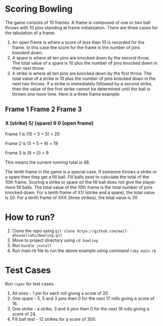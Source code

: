 # Scoring Bowling 
The game consists of 10 frames. A frame is composed of one or two ball throws with 10 pins 
standing at frame initialization. There are three cases for the tabulation of a frame. 
1. An open frame is where a score of less than 10 is recorded for the frame. In this case the 
score for the frame is the number of pins knocked down. 
2. A spare is where all ten pins are knocked down by the second throw. The total value of a 
spare is 10 plus the number of pins knocked down in their next throw. 
3. A strike is where all ten pins are knocked down by the first throw. The total value of a 
strike is 10 plus the number of pins knocked down in the next two throws. If a strike is 
immediately followed by a second strike, then the value of the first strike cannot be 
determined until the ball is thrown one more time. 
Here is a three frame example: 
## Frame 1  Frame 2 Frame 3 
### X (strike) 5/ (spare) 9 0 (open frame) 

Frame 1 is (10 + 5 + 5) = 20

Frame 2 is (5 + 5 + 9) = 19

Frame 3 is (9 + 0) = 9 

This means the current running total is 48. 

The tenth frame in the game is a special case. If someone throws a strike or a spare then they get 
a fill ball. Fill balls exist to calculate the total of the 10th frame. Scoring a strike or spare on the 
fill ball does not give the player more fill balls. The total value of the 10th frame is the total 
number of pins knocked down. 
For a tenth frame of X1/ (strike and a spare), the total value is 20. 
For a tenth frame of XXX (three strikes), the total value is 30

# How to run?

1. Clone the repo using `git clone https://github.com/mail-ahsanellahi/bowling.git`
2. Move to project directory using `cd bowling`
3. Run `bundle install`
4. Run main.rb file to run the above example using command `ruby main.rb`

# Test Cases

Run `rspec` for test cases.
1. All ones - 1 pin for each roll giving a score of 20. 
2. One spare - 5, 5 and 3 pins then 0 for the next 17 rolls giving a score of 16.
3. One strike - a strike, 3 and 4 pins then 0 for the next 16 rolls giving a score of 24.
4. Fill ball test - 12 strikes for a score of 300.


